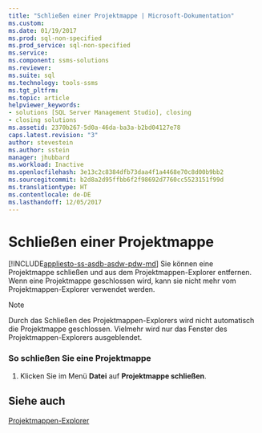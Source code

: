 ```yaml
---
title: "Schließen einer Projektmappe | Microsoft-Dokumentation"
ms.custom: 
ms.date: 01/19/2017
ms.prod: sql-non-specified
ms.prod_service: sql-non-specified
ms.service: 
ms.component: ssms-solutions
ms.reviewer: 
ms.suite: sql
ms.technology: tools-ssms
ms.tgt_pltfrm: 
ms.topic: article
helpviewer_keywords:
- solutions [SQL Server Management Studio], closing
- closing solutions
ms.assetid: 2370b267-5d0a-46da-ba3a-b2bd04127e78
caps.latest.revision: "3"
author: stevestein
ms.author: sstein
manager: jhubbard
ms.workload: Inactive
ms.openlocfilehash: 3e13c2c8384dfb73daa4f1a4468e70c8d00b9bb2
ms.sourcegitcommit: b2d8a2d95ffbb6f2f98692d7760cc5523151f99d
ms.translationtype: HT
ms.contentlocale: de-DE
ms.lasthandoff: 12/05/2017
---
```

# <a name="close-a-solution"></a>Schließen einer Projektmappe
[!INCLUDE[appliesto-ss-asdb-asdw-pdw-md](../../includes/appliesto-ss-asdb-asdw-pdw-md.md)] Sie können eine Projektmappe schließen und aus dem Projektmappen-Explorer entfernen. Wenn eine Projektmappe geschlossen wird, kann sie nicht mehr vom Projektmappen-Explorer verwendet werden.  
  
> [!NOTE]  
> Durch das Schließen des Projektmappen-Explorers wird nicht automatisch die Projektmappe geschlossen. Vielmehr wird nur das Fenster des Projektmappen-Explorers ausgeblendet.  
  
### <a name="to-close-a-solution"></a>So schließen Sie eine Projektmappe  
  
1.  Klicken Sie im Menü **Datei** auf **Projektmappe schließen**.  
  
## <a name="see-also"></a>Siehe auch  
[Projektmappen-Explorer](../../ssms/solution/solution-explorer.md)  
  
